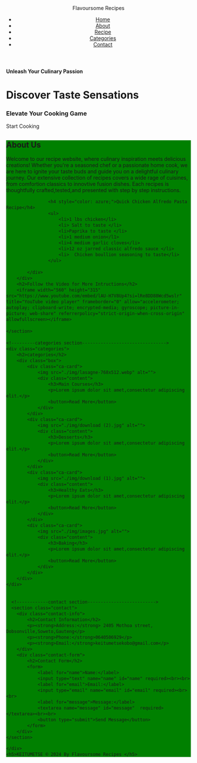 <!DOCTYPE html>
<html lang="en">
<head>
    <link rel="stylesheet" href="style.css">
    <link rel="stylesheet" href="https://cdnjs.cloudflare.com/ajax/libs/font-awesome/4.7.0/css/font-awesome.min.css">
    <meta charset="UTF-8">
    <meta name="viewport" content="width=device-width, initial-scale=1.0">
    <title>Recipe Page</title>
</head>
<body>
    <header>
        <div class="logo">Flavoursome Recipes</div>
        <div class="nav-bar">
            <ul>
                <li><a href="#">Home</a></li>
                <li><a href="#">About</a></li>
                <li><a href="">Recipe</a></li>
                <li><a href="#">Categories</a></li>
                <li><a href="#">Contact</a></li>
            </ul>
        </div>
    </header>
    <div class="hero">
        <div class="content">
            <h4>Unleash Your Culinary Passion</h4>
            <h1>Discover Taste Sensations</h1>
            <h3>Elevate Your Cooking Game</h3>
            <div class="button">Start Cooking</div>
        </div>
    </div>
    <!----About Section Start---------------------------------->
    <section class="about" style="background-color: green">
        <div class="main">
            <div class=".about-text">
                <h2>About Us</h2>
                <p>Welcome to our recipe website, where culinary inspiration meets delicious creations! Whether you're a
                    seasoned chef or a passionate home cook, we are here to ignite your taste buds and guide you on a
                    delightful culinary journey. Our extensive collection of recipes covers a wide rage of cuisines, from comfortion classics to innovtive fusion dishes. 
                    Each recipes is thoughtfully crafted,tested,and presented with step by step instructions.</p>

                    <h4 style="color: azure;">Quick Chicken Alfredo Pasta Recipe</h4>
                    <ul>
                        <li>1 lbs chicken</li> 
                        <li> Salt to taste </li>
                        <li>Paprika to taste </li>
                        <li>1 medium onion</l1>
                        <li>4 medium garlic cloves</li>
                        <li>12 oz jarred classic alfredo sauce </li>
                        <li>  Chicken boullion seasoning to taste</li>
                    </ul> 

            </div>
        </div>
        <h2>Follow the Video for More Intructions</h2>
        <iframe width="560" height="315" src="https://www.youtube.com/embed/lAU-H7V8Up4?si=lRe8DD88Wcd5wslr" title="YouTube video player" frameborder="0" allow="accelerometer; autoplay; clipboard-write; encrypted-media; gyroscope; picture-in-picture; web-share" referrerpolicy="strict-origin-when-cross-origin" allowfullscreen></iframe>
    
    </section>

    <!---------categories section-------------------------------->
    <div class="categories">
        <h2>categories</h2>
        <div class="box">
            <div class="ca-card">
                <img src="./img/lasagne-768x512.webp" alt="">
                <div class="content">
                    <h3>Main Courses</h3>
                    <p>Lorem ipsum dolor sit amet,consectetur adipiscing elit.</p>
                    <button>Read More</button>
                </div>
            </div>
            <div class="ca-card">
                <img src="./img/download (2).jpg" alt="">
                <div class="content">
                    <h3>Desserts</h3>
                    <p>Lorem ipsum dolor sit amet,consectetur adipiscing elit.</p>
                    <button>Read More</button>
                </div>
            </div>
            <div class="ca-card">
                <img src="./img/download (1).jpg" alt="">
                <div class="content">
                    <h3>Healthy Eats</h3>
                    <p>Lorem ipsum dolor sit amet,consectetur adipiscing elit.</p>
                    <button>Read More</button>
                </div>
            </div>
            <div class="ca-card">
                <img src="./img/images.jpg" alt="">
                <div class="content">
                    <h3>Baking</h3>
                    <p>Lorem ipsum dolor sit amet,consectetur adipiscing elit.</p>
                    <button>Read More</button>
                </div>
            </div>
        </div>
    </div>

    
      <!------------contact section-------------------------->
      <section class="contact">
        <div class="contact-info">
            <h2>Contact Information</h2>
            <p><strong>Address:</strong> 2405 Mothoa street, Dobsonville,Soweto,Gauteng</p>
            <p><strong>Phone:</strong>0640506929</p>
            <p><strong>Email:</strong>keitumetsekobo@gmail.com</p>
        </div>
        <div class="contact-form">
            <h2>Contact Form</h2>
            <form>
                <label for="name">Name:</label>
                <input type="text" name="name" id="name" required><br><br>
                <label for="email">Email:</label>
                <input type="email" name="email" id="email" required><br><br>
                <label for="message">Message:</label>
                <textarea name="message" id="message"  required></textarea><br><br>
                <button type="submit">Send Message</button>
            </form>
        </div>
    </section>
<footer>
    <div class="social-icons">
        <a href="#" class="fa fa-facebook"></a>
        <a href="#" class="fa fa-twitter"></a>
    
    </div>
    <h5>KEITUMETSE © 2024 By Flavoursome Recipes </h5>
</footer>
        
 
</body>
</html>
